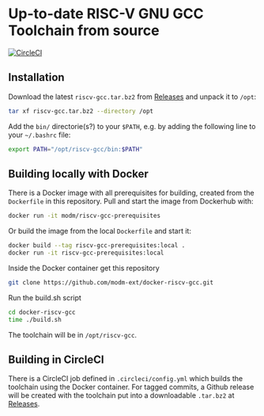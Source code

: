 # Up-to-date RISC-V GNU GCC Toolchain from source

[![CircleCI](https://circleci.com/gh/modm-ext/docker-riscv-gcc.svg?style=svg)](https://circleci.com/gh/modm-ext/docker-riscv-gcc)

## Installation

Download the latest `riscv-gcc.tar.bz2` from [Releases](https://github.com/modm-ext/docker-riscv-gcc/releases)
and unpack it to `/opt`:

```sh
tar xf riscv-gcc.tar.bz2 --directory /opt
```

Add the `bin/` directorie(s?) to your `$PATH`,
e.g. by adding the following line to your `~/.bashrc` file:

```sh
export PATH="/opt/riscv-gcc/bin:$PATH"
```

## Building locally with Docker

There is a Docker image with all prerequisites for building, created from the `Dockerfile` in this repository.
Pull and start the image from Dockerhub with:

```sh
docker run -it modm/riscv-gcc-prerequisites
```

Or build the image from the local `Dockerfile` and start it:

```sh
docker build --tag riscv-gcc-prerequisites:local .
docker run -it riscv-gcc-prerequisites:local
```

Inside the Docker container get this repository

```sh
git clone https://github.com/modm-ext/docker-riscv-gcc.git
```

Run the build.sh script

```sh
cd docker-riscv-gcc
time ./build.sh
```

The toolchain will be in `/opt/riscv-gcc`.

## Building in CircleCI

There is a CircleCI job defined in `.circleci/config.yml` which builds the
toolchain using the Docker container. For tagged commits, a Github release
will be created with the toolchain put into a downloadable `.tar.bz2` at
[Releases](https://github.com/modm-ext/docker-riscv-gcc/releases).
